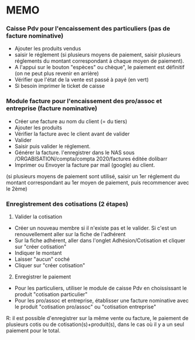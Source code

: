 # MEMO

### Caisse Pdv pour l'encaissement des particuliers (pas de facture nominative)

- Ajouter les produits vendus
- saisir le réglement (si plusieurs moyens de paiement, saisir plusieurs réglements du montant correspondant à chaque moyen de paiement).
- A l'appui sur le bouton "espèces" ou chèque", le paiement est définitif (on ne peut plus revenir en arrière)
- Vérifier que l'état de la vente est passé à payé (en vert)
- Si besoin imprimer le ticket de caisse

### Module facture pour l'encaissement des pro/assoc et entreprise (facture nominative)

- Créer une facture au nom du client (= du tiers)
- Ajouter les produits
- Vérifier la facture avec le client avant de valider
- Valider
- Saisir puis valider le réglement.
- Générer la facture. l'enregistrer dans le NAS sous
  /ORGABISATION/compta/compta 2020/factures éditée dolibarr
- Imprimer ou Envoyer la facture par mail (google) au client.

(si plusieurs moyens de paiement sont utilisé, saisir un 1er réglement du montant correspondant au 1er moyen de paiement, puis recommencer avec le 2ème)

### Enregistrement des cotisations (2 étapes)

1. Valider la cotisation

- Créer un nouveau membre si il n'existe pas et le valider. Si c'est un renouvellement aller sur la fiche de l'adhérent
- Sur la fiche adhérent, aller dans l'onglet Adhésion/Cotisation et cliquer sur "créer cotisation"
- Indiquer le montant
- Laisser "aucun" coché
- Cliquer sur "créer cotisation"

2. Enregistrer le paiement

- Pour les particuliers, utiliser le module de caisse Pdv en choississant le produit "cotisation particulier"
- Pour les pro/assoc et entreprise, établisser une facture nominative avec le produit "cotisation pro/assoc" ou "cotisation entreprise"

R: il est possible d'enregistrer sur la même vente ou facture, le paiement de plusieurs cotis ou de cotisation(s)+produit(s), dans le cas où il y a un seul paiement pour le total.

